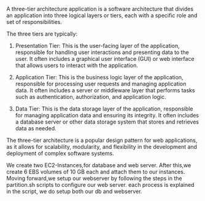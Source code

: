 

A three-tier architecture application is a software architecture that divides an application into three logical layers or tiers, each with a specific role and set of responsibilities. 

The three tiers are typically:

1. Presentation Tier: This is the user-facing layer of the application, responsible for handling user interactions and presenting data to the user. It often includes a graphical user interface (GUI) or web interface that allows users to interact with the application.

2. Application Tier: This is the business logic layer of the application, responsible for processing user requests and managing application data. It often includes a server or middleware layer that performs tasks such as authentication, authorization, and application logic.

3. Data Tier: This is the data storage layer of the application, responsible for managing application data and ensuring its integrity. It often includes a database server or other data storage system that stores and retrieves data as needed.

The three-tier architecture is a popular design pattern for web applications, as it allows for scalability, modularity, and flexibility in the development and deployment of complex software systems.

We create two EC2-Instances,for database and web server. After this,we create 6 EBS volumes of 10 GB each and attach them to our instances. Moving forward,we setup our webserver by following the steps in the partition.sh scripts to configure our web server. each process is explained in the script, we do setup both our db and webserver.
